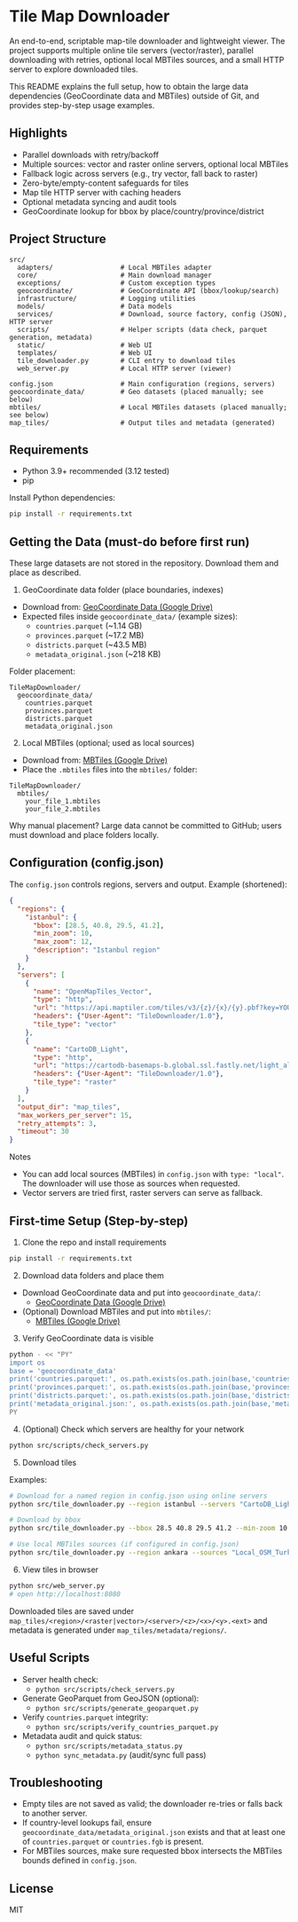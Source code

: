 # Tile Map Downloader

An end-to-end, scriptable map-tile downloader and lightweight viewer. The project supports multiple online tile servers (vector/raster), parallel downloading with retries, optional local MBTiles sources, and a small HTTP server to explore downloaded tiles.

This README explains the full setup, how to obtain the large data dependencies (GeoCoordinate data and MBTiles) outside of Git, and provides step-by-step usage examples.

## Highlights

- Parallel downloads with retry/backoff
- Multiple sources: vector and raster online servers, optional local MBTiles
- Fallback logic across servers (e.g., try vector, fall back to raster)
- Zero-byte/empty-content safeguards for tiles
- Map tile HTTP server with caching headers
- Optional metadata syncing and audit tools
- GeoCoordinate lookup for bbox by place/country/province/district

## Project Structure

```
src/
  adapters/                 # Local MBTiles adapter
  core/                     # Main download manager
  exceptions/               # Custom exception types
  geocoordinate/            # GeoCoordinate API (bbox/lookup/search)
  infrastructure/           # Logging utilities
  models/                   # Data models
  services/                 # Download, source factory, config (JSON), HTTP server
  scripts/                  # Helper scripts (data check, parquet generation, metadata)
  static/                   # Web UI
  templates/                # Web UI
  tile_downloader.py        # CLI entry to download tiles
  web_server.py             # Local HTTP server (viewer)

config.json                 # Main configuration (regions, servers)
geocoordinate_data/         # Geo datasets (placed manually; see below)
mbtiles/                    # Local MBTiles datasets (placed manually; see below)
map_tiles/                  # Output tiles and metadata (generated)
```

## Requirements

- Python 3.9+ recommended (3.12 tested)
- pip

Install Python dependencies:

```bash
pip install -r requirements.txt
```

## Getting the Data (must-do before first run)

These large datasets are not stored in the repository. Download them and place as described.

1) GeoCoordinate data folder (place boundaries, indexes)

- Download from: [GeoCoordinate Data (Google Drive)](https://drive.google.com/drive/folders/1OgrhqSFaPmRj3H0P65lSTnonToGSjEMP?usp=sharing)
- Expected files inside `geocoordinate_data/` (example sizes):
  - `countries.parquet` (~1.14 GB)
  - `provinces.parquet` (~17.2 MB)
  - `districts.parquet` (~43.5 MB)
  - `metadata_original.json` (~218 KB)

Folder placement:

```
TileMapDownloader/
  geocoordinate_data/
    countries.parquet
    provinces.parquet
    districts.parquet
    metadata_original.json
```

2) Local MBTiles (optional; used as local sources)

- Download from: [MBTiles (Google Drive)](https://drive.google.com/drive/folders/1vfLiHNs9gZB0z-aojFhfn_4Gxegh5gqm?usp=sharing)
- Place the `.mbtiles` files into the `mbtiles/` folder:

```
TileMapDownloader/
  mbtiles/
    your_file_1.mbtiles
    your_file_2.mbtiles
```

Why manual placement? Large data cannot be committed to GitHub; users must download and place folders locally.

## Configuration (config.json)

The `config.json` controls regions, servers and output. Example (shortened):

```json
{
  "regions": {
    "istanbul": {
      "bbox": [28.5, 40.8, 29.5, 41.2],
      "min_zoom": 10,
      "max_zoom": 12,
      "description": "Istanbul region"
    }
  },
  "servers": [
    {
      "name": "OpenMapTiles_Vector",
      "type": "http",
      "url": "https://api.maptiler.com/tiles/v3/{z}/{x}/{y}.pbf?key=YOUR_KEY",
      "headers": {"User-Agent": "TileDownloader/1.0"},
      "tile_type": "vector"
    },
    {
      "name": "CartoDB_Light",
      "type": "http",
      "url": "https://cartodb-basemaps-b.global.ssl.fastly.net/light_all/{z}/{x}/{y}.png",
      "headers": {"User-Agent": "TileDownloader/1.0"},
      "tile_type": "raster"
    }
  ],
  "output_dir": "map_tiles",
  "max_workers_per_server": 15,
  "retry_attempts": 3,
  "timeout": 30
}
```

Notes
- You can add local sources (MBTiles) in `config.json` with `type: "local"`. The downloader will use those as sources when requested.
- Vector servers are tried first, raster servers can serve as fallback.

## First-time Setup (Step-by-step)

1) Clone the repo and install requirements

```bash
pip install -r requirements.txt
```

2) Download data folders and place them

- Download GeoCoordinate data and put into `geocoordinate_data/`:
  - [GeoCoordinate Data (Google Drive)](https://drive.google.com/drive/folders/1OgrhqSFaPmRj3H0P65lSTnonToGSjEMP?usp=sharing)
- (Optional) Download MBTiles and put into `mbtiles/`:
  - [MBTiles (Google Drive)](https://drive.google.com/drive/folders/1vfLiHNs9gZB0z-aojFhfn_4Gxegh5gqm?usp=sharing)

3) Verify GeoCoordinate data is visible

```bash
python - << "PY"
import os
base = 'geocoordinate_data'
print('countries.parquet:', os.path.exists(os.path.join(base,'countries.parquet')))
print('provinces.parquet:', os.path.exists(os.path.join(base,'provinces.parquet')))
print('districts.parquet:', os.path.exists(os.path.join(base,'districts.parquet')))
print('metadata_original.json:', os.path.exists(os.path.join(base,'metadata_original.json')))
PY
```

4) (Optional) Check which servers are healthy for your network

```bash
python src/scripts/check_servers.py
```

5) Download tiles

Examples:

```bash
# Download for a named region in config.json using online servers
python src/tile_downloader.py --region istanbul --servers "CartoDB_Light,OpenMapTiles_Vector"

# Download by bbox
python src/tile_downloader.py --bbox 28.5 40.8 29.5 41.2 --min-zoom 10 --max-zoom 12 --servers "CartoDB_Light"

# Use local MBTiles sources (if configured in config.json)
python src/tile_downloader.py --region ankara --sources "Local_OSM_Turkey"
```

6) View tiles in browser

```bash
python src/web_server.py
# open http://localhost:8080
```

Downloaded tiles are saved under `map_tiles/<region>/<raster|vector>/<server>/<z>/<x>/<y>.<ext>` and metadata is generated under `map_tiles/metadata/regions/`.

## Useful Scripts

- Server health check:
  - `python src/scripts/check_servers.py`
- Generate GeoParquet from GeoJSON (optional):
  - `python src/scripts/generate_geoparquet.py`
- Verify `countries.parquet` integrity:
  - `python src/scripts/verify_countries_parquet.py`
- Metadata audit and quick status:
  - `python src/scripts/metadata_status.py`
  - `python sync_metadata.py` (audit/sync full pass)

## Troubleshooting

- Empty tiles are not saved as valid; the downloader re-tries or falls back to another server.
- If country-level lookups fail, ensure `geocoordinate_data/metadata_original.json` exists and that at least one of `countries.parquet` or `countries.fgb` is present.
- For MBTiles sources, make sure requested bbox intersects the MBTiles bounds defined in `config.json`.

## License

MIT
